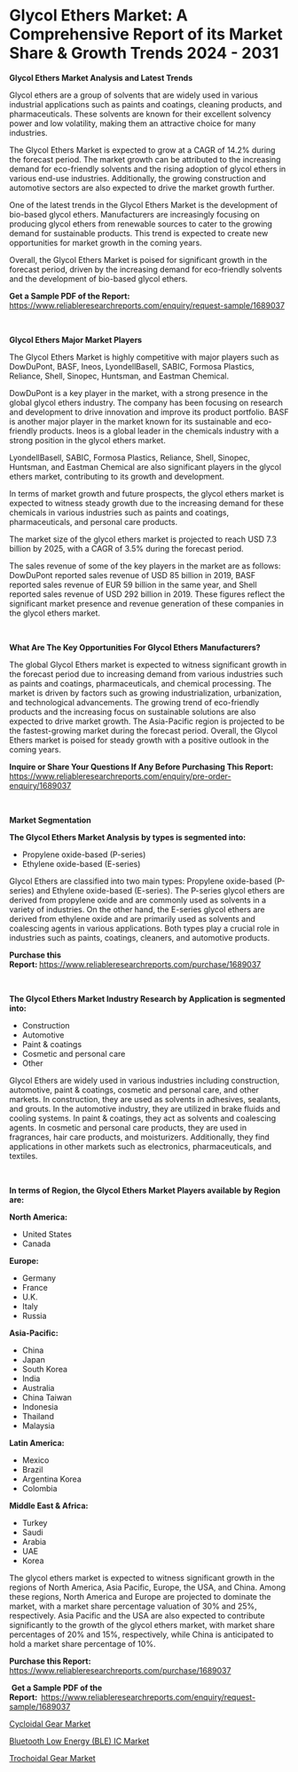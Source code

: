 <p><h1>Glycol Ethers Market: A Comprehensive Report of its Market Share & Growth Trends 2024 - 2031</h1></p><p><strong>Glycol Ethers Market Analysis and Latest Trends</strong></p>
<p><p>Glycol ethers are a group of solvents that are widely used in various industrial applications such as paints and coatings, cleaning products, and pharmaceuticals. These solvents are known for their excellent solvency power and low volatility, making them an attractive choice for many industries.</p><p>The Glycol Ethers Market is expected to grow at a CAGR of 14.2% during the forecast period. The market growth can be attributed to the increasing demand for eco-friendly solvents and the rising adoption of glycol ethers in various end-use industries. Additionally, the growing construction and automotive sectors are also expected to drive the market growth further.</p><p>One of the latest trends in the Glycol Ethers Market is the development of bio-based glycol ethers. Manufacturers are increasingly focusing on producing glycol ethers from renewable sources to cater to the growing demand for sustainable products. This trend is expected to create new opportunities for market growth in the coming years.</p><p>Overall, the Glycol Ethers Market is poised for significant growth in the forecast period, driven by the increasing demand for eco-friendly solvents and the development of bio-based glycol ethers.</p></p>
<p><strong>Get a Sample PDF of the Report:&nbsp;</strong> <a href="https://www.reliableresearchreports.com/enquiry/request-sample/1689037">https://www.reliableresearchreports.com/enquiry/request-sample/1689037</a></p>
<p>&nbsp;</p>
<p><strong>Glycol Ethers Major Market Players</strong></p>
<p><p>The Glycol Ethers Market is highly competitive with major players such as DowDuPont, BASF, Ineos, LyondellBasell, SABIC, Formosa Plastics, Reliance, Shell, Sinopec, Huntsman, and Eastman Chemical. </p><p>DowDuPont is a key player in the market, with a strong presence in the global glycol ethers industry. The company has been focusing on research and development to drive innovation and improve its product portfolio. BASF is another major player in the market known for its sustainable and eco-friendly products. Ineos is a global leader in the chemicals industry with a strong position in the glycol ethers market. </p><p>LyondellBasell, SABIC, Formosa Plastics, Reliance, Shell, Sinopec, Huntsman, and Eastman Chemical are also significant players in the glycol ethers market, contributing to its growth and development.</p><p>In terms of market growth and future prospects, the glycol ethers market is expected to witness steady growth due to the increasing demand for these chemicals in various industries such as paints and coatings, pharmaceuticals, and personal care products.</p><p>The market size of the glycol ethers market is projected to reach USD 7.3 billion by 2025, with a CAGR of 3.5% during the forecast period. </p><p>The sales revenue of some of the key players in the market are as follows: DowDuPont reported sales revenue of USD 85 billion in 2019, BASF reported sales revenue of EUR 59 billion in the same year, and Shell reported sales revenue of USD 292 billion in 2019. These figures reflect the significant market presence and revenue generation of these companies in the glycol ethers market.</p></p>
<p>&nbsp;</p>
<p><strong>What Are The Key Opportunities For Glycol Ethers Manufacturers?</strong></p>
<p><p>The global Glycol Ethers market is expected to witness significant growth in the forecast period due to increasing demand from various industries such as paints and coatings, pharmaceuticals, and chemical processing. The market is driven by factors such as growing industrialization, urbanization, and technological advancements. The growing trend of eco-friendly products and the increasing focus on sustainable solutions are also expected to drive market growth. The Asia-Pacific region is projected to be the fastest-growing market during the forecast period. Overall, the Glycol Ethers market is poised for steady growth with a positive outlook in the coming years.</p></p>
<p><strong>Inquire or Share Your Questions If Any Before Purchasing This Report:</strong> <a href="https://www.reliableresearchreports.com/enquiry/pre-order-enquiry/1689037">https://www.reliableresearchreports.com/enquiry/pre-order-enquiry/1689037</a></p>
<p>&nbsp;</p>
<p><strong>Market Segmentation</strong></p>
<p><strong>The Glycol Ethers Market Analysis by types is segmented into:</strong></p>
<p><ul><li>Propylene oxide-based (P-series)</li><li>Ethylene oxide-based (E-series)</li></ul></p>
<p><p>Glycol Ethers are classified into two main types: Propylene oxide-based (P-series) and Ethylene oxide-based (E-series). The P-series glycol ethers are derived from propylene oxide and are commonly used as solvents in a variety of industries. On the other hand, the E-series glycol ethers are derived from ethylene oxide and are primarily used as solvents and coalescing agents in various applications. Both types play a crucial role in industries such as paints, coatings, cleaners, and automotive products.</p></p>
<p><strong>Purchase this Report:&nbsp;</strong><a href="https://www.reliableresearchreports.com/purchase/1689037">https://www.reliableresearchreports.com/purchase/1689037</a></p>
<p>&nbsp;</p>
<p><strong>The Glycol Ethers Market Industry Research by Application is segmented into:</strong></p>
<p><ul><li>Construction</li><li>Automotive</li><li>Paint & coatings</li><li>Cosmetic and personal care</li><li>Other</li></ul></p>
<p><p>Glycol Ethers are widely used in various industries including construction, automotive, paint & coatings, cosmetic and personal care, and other markets. In construction, they are used as solvents in adhesives, sealants, and grouts. In the automotive industry, they are utilized in brake fluids and cooling systems. In paint & coatings, they act as solvents and coalescing agents. In cosmetic and personal care products, they are used in fragrances, hair care products, and moisturizers. Additionally, they find applications in other markets such as electronics, pharmaceuticals, and textiles.</p></p>
<p>&nbsp;</p>
<p><strong>In terms of Region, the Glycol Ethers Market Players available by Region are:</strong></p>
<p>
    <p> <strong> North America: </strong>
        <ul>
            <li>United States</li>
            <li>Canada</li>
        </ul>
        </p> 
    <p> <strong> Europe: </strong>
        <ul>
            <li>Germany</li>
            <li>France</li>
            <li>U.K.</li>
            <li>Italy</li>
            <li>Russia</li>
        </ul>
        </p> 
    <p> <strong> Asia-Pacific: </strong>
        <ul>
            <li>China</li>
            <li>Japan</li>
            <li>South Korea</li>
            <li>India</li>
            <li>Australia</li>
            <li>China Taiwan</li>
            <li>Indonesia</li>
            <li>Thailand</li>
            <li>Malaysia</li>
        </ul>
        </p> 
    <p> <strong> Latin America: </strong>
        <ul>
            <li>Mexico</li>
            <li>Brazil</li>
            <li>Argentina Korea</li>
            <li>Colombia</li>
        </ul>
        </p> 
    <p> <strong> Middle East & Africa: </strong>
        <ul>
            <li>Turkey</li>
            <li>Saudi</li>
            <li>Arabia</li>
            <li>UAE</li>
            <li>Korea</li>
        </ul>
    </p>
    </p>
<p><p>The glycol ethers market is expected to witness significant growth in the regions of North America, Asia Pacific, Europe, the USA, and China. Among these regions, North America and Europe are projected to dominate the market, with a market share percentage valuation of 30% and 25%, respectively. Asia Pacific and the USA are also expected to contribute significantly to the growth of the glycol ethers market, with market share percentages of 20% and 15%, respectively, while China is anticipated to hold a market share percentage of 10%.</p></p>
<p><strong>Purchase this Report: </strong><a href="https://www.reliableresearchreports.com/purchase/1689037">https://www.reliableresearchreports.com/purchase/1689037</a></p>
<p>&nbsp;<strong>Get a Sample PDF of the Report:&nbsp;&nbsp;</strong><a href="https://www.reliableresearchreports.com/enquiry/request-sample/1689037">https://www.reliableresearchreports.com/enquiry/request-sample/1689037</a></p>
<p><strong></strong></p>
<p><p><a href="https://view.publitas.com/reportprime-1/cycloidal-gear-market-size-share-trends-analysis-report-by-application-regional-outlook-competitive-strategies-and-segment-forecasts-2023-2030/">Cycloidal Gear Market</a></p><p><a href="https://view.publitas.com/reportprime-1/bluetooth-low-energy-ble-ic-market-size-growing-and-forecasted-for-period-from-2023-2030-and-provides-complete-market-analysis-of-this-market/">Bluetooth Low Energy (BLE) IC Market</a></p><p><a href="https://view.publitas.com/reportprime-1/trochoidal-gear-market-research-report-provides-thorough-industry-overview-which-offers-an-in-depth-analysis-of-product-trends-and-new-market-divisions/">Trochoidal Gear Market</a></p></p>